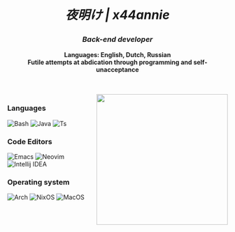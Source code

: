 <div align="center">

<h1 align="center">
  
 *夜明け | x44annie*

</h1> 

### *Back-end  developer*


**Languages: English, Dutch, Russian**<br>
**Futile attempts at abdication through programming and self-unacceptance**

<br>
<br>
</div>

<img align="right" src="https://cdn.discordapp.com/attachments/1038168806540976130/1266802207781818448/1ee9230e9eb34bc9affd8d8df5c4b037.jpg?ex=66a678fe&is=66a5277e&hm=2515148119590e298aa6c207b7b33f7bfebadeac3aa772cee07cebd36486365f&&f=1&nofb=1" width="300" height="300px">


### Languages
![Bash](https://img.shields.io/badge/Bash%20-FFFFFF?style=for-the-badge&logo=gnu-bash&logoColor=000000)
![Java](https://img.shields.io/badge/Java%20-FFFFFF?style=for-the-badge&logo=spring&logoColor=000000)
![Ts](https://img.shields.io/badge/TypeScript%20-FFFFFF?style=for-the-badge&logo=typescript&logoColor=000000)

### Code Editors  
![Emacs](https://img.shields.io/badge/%20Emacs-FFFFFF?style=for-the-badge&logo=gnuemacs&logoColor=000000)
![Neovim](https://img.shields.io/badge/%20Neovim-FFFFFF?style=for-the-badge&logo=neovim&logoColor=000000)
![Intellij IDEA](https://img.shields.io/badge/%20Intellij_IDEA-FFFFFF?style=for-the-badge&logo=intellijidea&logoColor=000000)


### Operating system
![Arch](https://img.shields.io/badge/Arch%20-FFFFFF?style=for-the-badge&logo=arch-linux&logoColor=000000)
![NixOS](https://img.shields.io/badge/NixOS%20-FFFFFF?style=for-the-badge&logo=nixos&logoColor=000000)
![MacOS](https://img.shields.io/badge/MacOS%20-FFFFFF?style=for-the-badge&logo=macos&logoColor=000000)
